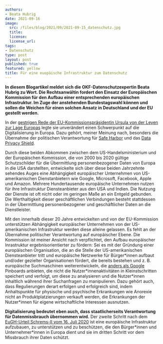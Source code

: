 ```yaml
---
authors:
- Beata Hubrig
date: 2021-09-16
image:
  src: /files/blog/2021/09/2021-09-15_datenschutz.jpg
  title:
  license: 
  license_url: 
tags:
- Datenschutz
type: post
layout: post
published: true
featured: yellow
title: Für eine euopäische Infrastruktur zum Datenschutz
---
```


**In diesem Blogartikel meldet sich die OKF-Datenschutzexpertin Beata Hubrig zu Wort. 
Die Rechtsanwältin fordert den Einsatz der Europäischen Kommission für den Aufbau einer entsprechenden europäischen Infrastruktur. 
Im Zuge der anstehenden Bundestagswahl können und sollen die Weichen für einen solchen Ansatz in Deutschland und der EU gestellt werden.**

In der [gestrigen Rede der EU-Kommissionspräsidentin Ursula von der Leyen zur Lage Europas](https://ec.europa.eu/info/strategy/strategic-planning/state-union-addresses/state-union-2021_de) legte sie unverändert einen Schwerpunkt auf die Digitalisierung in Europa. 
Dazu gehört, meiner Meinung nach, besonders die Übernahme der politischen Verantwortung für [Safe Harbor](https://ec.europa.eu/transparency/documents-register/detail?ref=COM(2013)846&lang=de) und das [Data Privacy Shield](https://ec.europa.eu/info/law/law-topic/data-protection/international-dimension-data-protection/eu-us-data-transfers_de).

Durch diese beiden Abkommen zwischen dem US-Handelsministerium und der Europäischen Kommission, die von 2000 bis 2020 gültige Schutzschilder für die Übermittlung personenbezogener Daten von Europa in die USA darstellten, entwickelte sich über diese beiden Jahrzehnte sehendes Auges eine Abhängigkeit europäischer Unternehmen von US-amerikanischen Dienstanbietern wie Google, Microsoft, Facebook, Apple und Amazon. 
Mehrere Hundertausende europäische Unternehmen nutzen für ihre Infrastruktur Diensteanbieter aus den USA und Indien. 
Die Nutzung der Dienste ist oft nicht oder im geringen Maße an ein Entgeld gebunden. 
Die Werthaltigkeit dieser geschäftlichen Verbindungen besteht stattdessen in der Übermittlung personenbezogener und geschäftlicher Daten an die Dienstleister. 

Mit den innerhalb dieser 20 Jahre entwickelten und von der EU-Kommission unterstützen Abhängigkeit europäischer Unternehmen von der US-amerikanischen Infrastruktur werden diese alleine gelassen. 
Es fehlt an der Übernahme politischer Verantwortung auf europäischer Ebene. 
Die Kommission ist meiner Ansicht nach verpflichtet, den Aufbau europäischer Inrastruktur ergebnisorientierter zu fördern: Sei es mit der Gründung einer europäischen Organisation, die an die Stelle der US-amerikanischen Diensteanbieter tritt und europäische Netzwerke für Bürger\*innen aufbaut und/oder gezielter Organisationen fördert, die bereits bestehen und z. B. europäische Suchmaschinen weiterentwickeln, die [anders als Google](https://www.verbraucherzentrale.de/wissen/digitale-welt/datenschutz/suchmaschinen-sicher-nutzen-11914) Pinboards anbieten, die nicht die Nutzer\*innenaktivitäten in Kleinstschritten speichert und verfolgt, um diese zu analysieren und die Nutzer\*innen inhaltlich während ihrer Suchanfragen zu manipulieren. 
Dazu gehört auch, dass Regulierungen derart erfolgen und erfolgreich sind, indem Anhaltspunkte für physische und psychische Erkrankungen wie Anorexie nicht an Produktplatzierungen verkauft werden, die Erkrankungen der Nutzer\*innen für eigene wirtschaftliche Interessen ausnutzen. 

**Digitalisierung bedeutet eben auch, dass staatlicherseits Verantwortung für Datenmissbrauch übernommen wird.** 
Der zweite Schritt nach dem [EuGH-Urteil Schrems-II vom 16. Juli 2020](https://www.bfdi.bund.de/SharedDocs/Downloads/DE/EU_UN/Kernaussagen-Schrems-II.pdf?__blob=publicationFile&v=4) ist eine europäische Infrastruktur aufzubauen, zu unterstützen und zu beschützen, die den Bürger\*innen und Unternehmer\*innen in Europa dient und sie im dritten Schritt vor dem Missbrauch ihrer Daten schützt.
